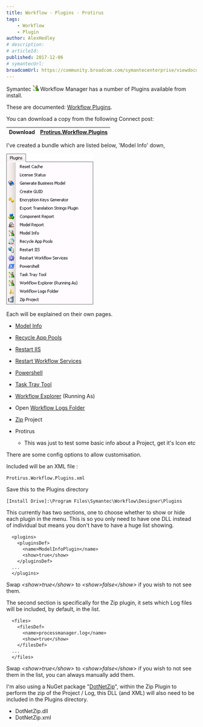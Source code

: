 ```yaml
---
title: Workflow - Plugins - Protirus
tags:
    - Workflow
    - Plugin
author: AlexHedley
# description: 
# articleId: 
published: 2017-12-06
# symantecUrl:
broadcomUrl: https://community.broadcom.com/symantecenterprise/viewdocument/workflow-plugins-protirus?CommunityKey=04ead5e9-3643-4118-b853-afa5a58710c6&tab=librarydocuments
---
```


Symantec ![Workflow](images\Workflow.png) Workflow Manager has a number of Plugins available from install.
  
These are documented: [Workflow Plugins](https://community.broadcom.com/symantecenterprise/viewdocument?DocumentKey=3b4c589a-aaaa-49a3-a610-7a307716dc53&amp;CommunityKey=04ead5e9-3643-4118-b853-afa5a58710c6&amp;tab=librarydocuments).
  
You can download a copy from the following Connect post:

| Download | [Protirus.Workflow.Plugins](https://www.symantec.com/connect/downloads/workflow-plugins-protirus) |
| --- | --- |

I've created a bundle which are listed below, 'Model Info' down,
  
![Workflow - Menu - Plugins - Protirus](images\Workflow-Menu-Plugins-Protirus.png)
  
Each will be explained on their own pages.
  
- [Model Info](https://community.broadcom.com/symantecenterprise/viewdocument?DocumentKey=fa1db8eb-16be-4c74-95ba-2d5ba1de516b&amp;CommunityKey=04ead5e9-3643-4118-b853-afa5a58710c6&amp;tab=librarydocuments)
- [Recycle App Pools](https://community.broadcom.com/symantecenterprise/viewdocument?DocumentKey=f98989b9-e12e-412d-870f-62ba194b9a6a&amp;CommunityKey=04ead5e9-3643-4118-b853-afa5a58710c6&amp;tab=librarydocuments)
- [Restart IIS](https://community.broadcom.com/symantecenterprise/viewdocument?DocumentKey=398434ef-3182-40ec-8a5c-dd41bfd28d78&amp;CommunityKey=04ead5e9-3643-4118-b853-afa5a58710c6&amp;tab=librarydocuments)
- [Restart Workflow Services](https://community.broadcom.com/symantecenterprise/viewdocument?DocumentKey=2ac8d6c4-e2f6-492b-a8f7-008c86fa6a70&amp;CommunityKey=04ead5e9-3643-4118-b853-afa5a58710c6&amp;tab=librarydocuments)
- [Powershell](https://community.broadcom.com/symantecenterprise/viewdocument?DocumentKey=4cf9dc2d-aa7d-4e94-a3c8-197aa41677d4&amp;CommunityKey=04ead5e9-3643-4118-b853-afa5a58710c6&amp;tab=librarydocuments)
- [Task Tray Tool](https://community.broadcom.com/symantecenterprise/viewdocument?DocumentKey=c81ce6df-ab80-47e8-827e-eb75b67078c2&amp;CommunityKey=04ead5e9-3643-4118-b853-afa5a58710c6&amp;tab=librarydocuments)
- [Workflow Explorer](https://community.broadcom.com/symantecenterprise/viewdocument?DocumentKey=9bc4e726-c60a-4f63-83cf-76f55d576992&amp;CommunityKey=04ead5e9-3643-4118-b853-afa5a58710c6&amp;tab=librarydocuments) (Running As)
- Open [Workflow Logs Folder](https://community.broadcom.com/symantecenterprise/viewdocument?DocumentKey=7acbf6dd-adc2-412f-a09c-f2efdbf66c9a&amp;CommunityKey=04ead5e9-3643-4118-b853-afa5a58710c6&amp;tab=librarydocuments)
- [Zip](https://community.broadcom.com/symantecenterprise/viewdocument?DocumentKey=191d3b73-aa1c-4392-82b1-d6ec0c44e91c&amp;CommunityKey=04ead5e9-3643-4118-b853-afa5a58710c6&amp;tab=librarydocuments) Project

- Protirus
    - This was just to test some basic info about a Project, get it's Icon etc

There are some config options to allow customisation.
  
Included will be an XML file :

    Protirus.Workflow.Plugins.xml

Save this to the Plugins directory

    [Install Drive]:\Program Files\Symantec\Workflow\Designer\Plugins

This currently has two sections, one to choose whether to show or hide each plugin in the menu. This is so you only need to have one DLL instead of individual but means you don't have to have a huge list showing.

      <plugins>
        <pluginsDef>
          <name>ModelInfoPlugin</name>
          <show>true</show>
        </pluginsDef>
      ...
      </plugins>

Swap *&lt;show&gt;true&lt;/show&gt;* to *&lt;show&gt;false&lt;/show&gt;* if you wish to not see them.
  
The second section is specifically for the Zip plugin, it sets which Log files will be included, by default, in the list.

      <files>
        <filesDef>
          <name>processmanager.log</name>
          <show>true</show>
        </filesDef>
      ...
      </files>

Swap *&lt;show&gt;true&lt;/show&gt;* to *&lt;show&gt;false&lt;/show&gt;* if you wish to not see them in the list, you can always manually add them.
  
I'm also using a NuGet package "[DotNetZip](https://github.com/haf/DotNetZip.Semverd)", within the Zip Plugin to perform the zip of the Project / Log, this DLL (and XML) will also need to be included in the Plugins directory.

- DotNetZip.dll
- DotNetZip.xml
